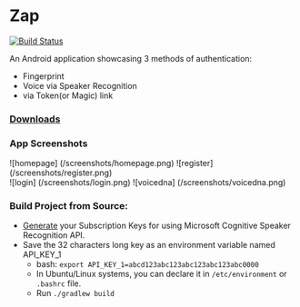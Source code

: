 # Zap
[![Build Status](https://travis-ci.org/SE17GroupH/Zap.svg?branch=master)](https://travis-ci.org/SE17GroupH/Zap)

An Android application showcasing 3 methods of authentication:
- Fingerprint
- Voice via Speaker Recognition
- via Token(or Magic) link 

### [Downloads](https://github.com/SE17GroupH/Zap/releases)

### App Screenshots

![homepage] (/screenshots/homepage.png)
![register] (/screenshots/register.png)  
![login] (/screenshots/login.png)
![voicedna] (/screenshots/voicedna.png)  

  
### Build Project from Source:
- [Generate](https://cognitive.uservoice.com/knowledgebase/articles/864225-how-do-i-get-subscription-keys) your Subscription Keys for using Microsoft Cognitive Speaker Recognition API.
- Save the 32 characters long key as an environment variable named API_KEY_1 
  - bash: `export API_KEY_1=abcd123abc123abc123abc123abc0000`
  - In Ubuntu/Linux systems, you can declare it in `/etc/environment` or `.bashrc` file.
  - Run `./gradlew build`

